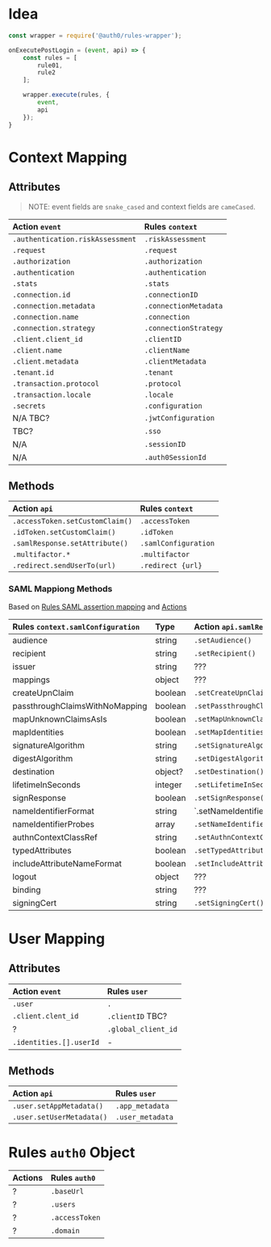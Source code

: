 # Idea

```js
const wrapper = require('@auth0/rules-wrapper');

onExecutePostLogin = (event, api) => {
    const rules = [
        rule01,
        rule2
    ];

    wrapper.execute(rules, {
        event,
        api
    });
}
```

# Context Mapping

## Attributes

> NOTE: event fields are `snake_cased` and context fields are `cameCased`.

| Action `event`                   | Rules `context`       |
|:---------------------------------|:----------------------|
| `.authentication.riskAssessment` | `.riskAssessment`     |
| `.request`                       | `.request`            |
| `.authorization`                 | `.authorization`      |
| `.authentication`                | `.authentication`     |
| `.stats`                         | `.stats`              |
| `.connection.id`                 | `.connectionID`       |
| `.connection.metadata`           | `.connectionMetadata` |
| `.connection.name`               | `.connection`         |
| `.connection.strategy`           | `.connectionStrategy` |
| `.client.client_id`              | `.clientID`           |
| `.client.name`                   | `.clientName`         |
| `.client.metadata`               | `.clientMetadata`     |
| `.tenant.id`                     | `.tenant`             |
| `.transaction.protocol`          | `.protocol`           |           
| `.transaction.locale`            | `.locale`             |
| `.secrets`                       | `.configuration`      |
| N/A TBC?                         | `.jwtConfiguration`   |
| TBC?                             | `.sso`                |
| N/A                              | `.sessionID`          |
| N/A                              | `.auth0SessionId`     |

## Methods

| Action `api`                    | Rules `context`      |
|:--------------------------------|:---------------------|
| `.accessToken.setCustomClaim()` | `.accessToken`       |
| `.idToken.setCustomClaim()`     | `.idToken`           |
| `.samlResponse.setAttribute()`  | `.samlConfiguration` |
| `.multifactor.*`                | `.multifactor`       | 
| `.redirect.sendUserTo(url)`     | `.redirect {url}`    |

### SAML Mappiong Methods

Based
on [Rules SAML assertion mapping](https://auth0.com/docs/authenticate/protocols/saml/saml-configuration/customize-saml-assertions)
and
[Actions](https://auth0.com/docs/customize/actions/flows-and-triggers/login-flow/api-object)

| Rules `context.samlConfiguration` | Type    | Action `api.samlResponse`              |
|:----------------------------------|:--------|:---------------------------------------|
| audience                          | string  | `.setAudience()`                       | 
| recipient	                        | string  | `.setRecipient()`                      | 
| issuer                            | string  | ???                                    | 
| mappings                          | object  | ???                                    | 
| createUpnClaim                    | boolean | `.setCreateUpnClaim()`                 | 
| passthroughClaimsWithNoMapping    | boolean | `.setPassthroughClaimsWithNoMapping()` | 
| mapUnknownClaimsAsIs              | boolean | `.setMapUnknownClaimsAsIs()`           | 
| mapIdentities	                    | boolean | `.setMapIdentities()`                  | 
| signatureAlgorithm                | string  | `.setSignatureAlgorithm()`             | 
| digestAlgorithm                   | string  | `.setDigestAlgorithm()`                | 
| destination                       | object? | `.setDestination()`                    | 
| lifetimeInSeconds                 | integer | `.setLifetimeInSeconds()`              | 
| signResponse                      | boolean | `.setSignResponse()`                   | 
| nameIdentifierFormat              | string  | `.setNameIdentifierFormat()            | 
| nameIdentifierProbes              | array   | `.setNameIdentifierProbes()`           | 
| authnContextClassRef              | string  | `.setAuthnContextClassRef()`           | 
| typedAttributes                   | boolean | `.setTypedAttributes()`                | 
| includeAttributeNameFormat        | boolean | `.setIncludeAttributeNameFormat()`     | 
| logout                            | object  | ???                                    | 
| binding                           | string  | ???                                    | 
| signingCert                       | string  | `.setSigningCert()`                    |  

# User Mapping

## Attributes

| Action `event`          | Rules `user`        |
|:------------------------|:--------------------|
| `.user`                 | `.`                 |
| `.client.clent_id`      | `.clientID`  TBC?   |
| ?                       | `.global_client_id` |
| `.identities.[].userId` | -                   | 

## Methods

| Action `api`              | Rules `user`     |
|:--------------------------|:-----------------|
| `.user.setAppMetadata()`  | `.app_metadata`  |
| `.user.setUserMetadata()` | `.user_metadata` |

# Rules `auth0` Object

| Actions | Rules `auth0`  |
|:--------|:---------------|
| ?       | `.baseUrl`     |
| ?       | `.users`       |
| ?       | `.accessToken` |
| ?       | `.domain`      |